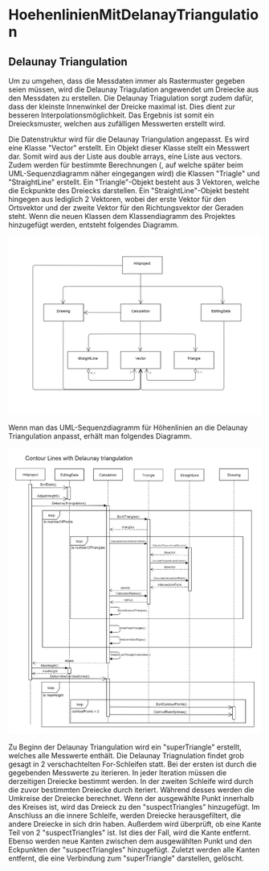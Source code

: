 # HoehenlinienMitDelanayTriangulation




## Delaunay Triangulation
Um zu umgehen, dass die Messdaten immer als Rastermuster gegeben seien müssen, wird die Delaunay Triagulation angewendet um Dreiecke aus den Messdaten zu erstellen. Die Delaunay Triagulation sorgt zudem dafür, dass der kleinste Innenwinkel der Dreicke maximal ist. Dies dient zur besseren Interpolationsmöglichkeit. Das Ergebnis ist somit ein Dreiecksmuster, welchen aus zufälligen Messwerten erstellt wird. 

Die Datenstruktur wird für die Delaunay Triangulation angepasst. Es wird eine Klasse "Vector" erstellt. Ein Objekt dieser Klasse stellt ein Messwert dar. Somit wird aus der Liste aus double arrays, eine Liste aus vectors. Zudem werden für bestimmte Berechnungen (, auf welche später beim UML-Sequenzdiagramm näher eingegangen wird) die Klassen "Triagle"  und "StraightLine" erstellt. Ein "Triangle"-Objekt besteht aus 3 Vektoren, welche die Eckpunkte des Dreiecks darstellen. Ein "StraightLine"-Objekt besteht hingegen aus lediglich 2 Vektoren, wobei der erste Vektor für den Ortsvektor und der zweite Vektor für den Richtungsvektor der Geraden steht. Wenn die neuen Klassen dem Klassendiagramm des Projektes hinzugefügt werden, entsteht folgendes Diagramm.

![Klassendiagramm Delaunay Triangulation](https://github.com/JoBo33/Hoehenlinien/blob/main/Example-Pictures/Class-Diagram%20Delaunay.png "Beispiel Klassendiagramm")

  
Wenn man das UML-Sequenzdiagramm für Höhenlinien an die Delaunay Triangulation anpasst, erhält man folgendes Diagramm.

![Sequenzdiagramm Delaunay Triangulation](https://github.com/JoBo33/Hoehenlinien/blob/main/Example-Pictures/UML-Diagram%20Contour%20Lines%20with%20Delaunay%20triangulat.png "Beispiel Delaunay Triangulation")

Zu Beginn der Delaunay Triangulation wird ein "superTriangle" erstellt, welches alle Messwerte enthält. Die Delaunay Triagnulation findet grob gesagt in 2 verschachtelten For-Schleifen statt. Bei der ersten ist durch die gegebenden Messwerte zu iterieren. In jeder Iteration müssen die derzeitigen Dreiecke bestimmt werden. In der zweiten Schleife wird durch die zuvor bestimmten Dreiecke durch iteriert. Während desses werden die Umkreise der Dreiecke berechnet. Wenn der ausgewählte Punkt innerhalb des Kreises ist, wird das Dreieck zu den "suspectTriangles" hinzugefügt. Im Anschluss an die innere Schleife, werden Dreiecke herausgefiltert, die andere Dreiecke in sich drin haben. Außerdem wird überprüft, ob eine Kante Teil von 2 "suspectTriangles" ist. Ist dies der Fall, wird die Kante entfernt. Ebenso werden neue Kanten zwischen dem ausgewählten Punkt und den Eckpunkten der "suspectTriangles" hinzugefügt. Zuletzt werden alle Kanten entfernt, die eine Verbindung zum "superTriangle" darstellen, gelöscht.
